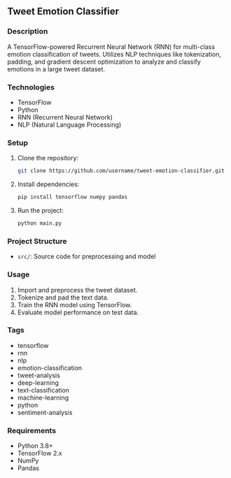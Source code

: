 ## Tweet Emotion Classifier

### Description
A TensorFlow-powered Recurrent Neural Network (RNN) for multi-class emotion classification of tweets. Utilizes NLP techniques like tokenization, padding, and gradient descent optimization to analyze and classify emotions in a large tweet dataset.

### Technologies
- TensorFlow
- Python
- RNN (Recurrent Neural Network)
- NLP (Natural Language Processing)

### Setup
1. Clone the repository:
   ```bash
   git clone https://github.com/username/tweet-emotion-classifier.git
   ```
2. Install dependencies:
   ```bash
   pip install tensorflow numpy pandas
   ```
3. Run the project:
   ```bash
   python main.py
   ```

### Project Structure
- `src/`: Source code for preprocessing and model

### Usage
1. Import and preprocess the tweet dataset.
2. Tokenize and pad the text data.
3. Train the RNN model using TensorFlow.
4. Evaluate model performance on test data.

### Tags
- tensorflow
- rnn
- nlp
- emotion-classification
- tweet-analysis
- deep-learning
- text-classification
- machine-learning
- python
- sentiment-analysis

### Requirements
- Python 3.8+
- TensorFlow 2.x
- NumPy
- Pandas
